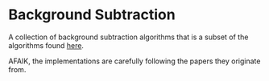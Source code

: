 Background Subtraction
======================

A collection of background subtraction algorithms that is a subset of the
algorithms found [here](https://sites.google.com/site/andrewssobral).

AFAIK, the implementations are carefully following the papers they originate
from.
